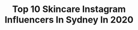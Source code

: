 ---
title: Top 10 Skincare Instagram Influencers In Sydney In 2020
description: >-
  Find top skincare Instagram influencers in Sydney in 2020. Most popular hashtags: #beauty #sydney #makeupartist #makeup.
platform: Instagram
profiles:
  - username: "gitakarina"
    fullname: >-
      GITA ॐ | Bali .id
    location: "Australia"
    followers: 32051
    engagement: 239
    commentsToLikes: 0.013486
    avatar: "https://scontent-ams4-1.cdninstagram.com/v/t51.2885-19/s320x320/85110233_193539948385825_8547255304411152384_n.jpg?_nc_ht=scontent-ams4-1.cdninstagram.com&_nc_ohc=4JYbE_tQJRwAX8IwD4t&oh=4f531311ff9fbcb6c62fbf467a974756&oe=5EB1A8F3"
    verified: false
    hashtags: "#operahouse, #newtown, #sydneyoperahouse, #coffee"
  - username: "ramvespa"
    fullname: >-
      Sydney Food|Travel|Biz
    location: "Australia"
    followers: 8160
    engagement: 806
    commentsToLikes: 0.027186
    avatar: "https://scontent-atl3-1.cdninstagram.com/v/t51.2885-19/s320x320/90091732_3652395434833149_1140580843794726912_n.jpg?_nc_ht=scontent-atl3-1.cdninstagram.com&_nc_ohc=fzc1yh5e8LYAX_hAewT&oh=3c16d543c68299ca269de6551c6a4279&oe=5EBBDDD3"
    verified: false
    hashtags: "#pricelineau, #noleftovers, #melbournecafes, #sydneyphotographer"
  - username: "aimankhawarr"
    fullname: >-
      Aiman Daniyal ||🌹
    location: "Australia"
    followers: 5139
    engagement: 1246
    commentsToLikes: 0.220370
    avatar: "https://scontent-ams4-1.cdninstagram.com/v/t51.2885-19/s320x320/89276394_2702723786472324_3308283342398423040_n.jpg?_nc_ht=scontent-ams4-1.cdninstagram.com&_nc_ohc=cwXUaGTWcZEAX_yPgaI&oh=022cc95af15a5dc62f963779d8a6f0f0&oe=5EB95211"
    verified: false
    hashtags: "#eyelooks, #fashion, #instagram, #fooddiaries"
  - username: "glam_boyz"
    fullname: >-
      Glam Boyz
    location: "Australia"
    followers: 28377
    engagement: 120
    commentsToLikes: 0.009896
    avatar: "https://scontent-ams4-1.cdninstagram.com/v/t51.2885-19/s320x320/56913518_392040721380279_1457005979437629440_n.jpg?_nc_ht=scontent-ams4-1.cdninstagram.com&_nc_ohc=G6VVKQanRHYAX-ZdYb3&oh=1afbe9232894b77987855f9d1079bbf4&oe=5EB2639F"
    verified: false
    hashtags: "#make4glam, #neonmakeup, #kylieskin, #naturalmakeuplook"
  - username: "lauren.grace.harding"
    fullname: >-
      Lauren - Sydney Blogger
    location: "Australia"
    followers: 21023
    engagement: 378
    commentsToLikes: 0.271348
    avatar: "https://scontent-lhr8-1.cdninstagram.com/v/t51.2885-19/s320x320/91606481_3678121022229156_377353752157356032_n.jpg?_nc_ht=scontent-lhr8-1.cdninstagram.com&_nc_ohc=hStjpnMQD6MAX-X6CCc&oh=24566f6b2108db5335d50e71cdb34f3f&oe=5EB9E742"
    verified: false
    hashtags: "#gifted, #ad, #liketkit, #stayhomestaysafe"
  - username: "__georgiamccann"
    fullname: >-
      Georgia McCann
    location: "Australia"
    followers: 22009
    engagement: 413
    commentsToLikes: 0.059491
    avatar: "https://scontent-amt2-1.cdninstagram.com/v/t51.2885-19/s320x320/80805625_1476386422527325_7548060330119659520_n.jpg?_nc_ht=scontent-amt2-1.cdninstagram.com&_nc_ohc=gNTlx97g-VEAX-hQvuJ&oh=047c6f431acf387d760e126e56e3023f&oe=5EBA964B"
    verified: false
    hashtags: "#harbourcruise, #greenbeauty, #youngteens, #influencer"
  - username: "teaganellis_"
    fullname: >-
      Teagan Ellis
    location: "Australia"
    followers: 11859
    engagement: 2310
    commentsToLikes: 0.018116
    avatar: "https://scontent-ams4-1.cdninstagram.com/v/t51.2885-19/s320x320/92040201_2613726902288026_2280453834029400064_n.jpg?_nc_ht=scontent-ams4-1.cdninstagram.com&_nc_ohc=W_m9Hm-WQtMAX-hpZ9j&oh=517bbd159d4ed7cdc7b5e5892134fb5a&oe=5EBB2B31"
    verified: false
    hashtags: "#motivation, #freezeframe, #london, #nikerunningclub"
  - username: "alicia.parr_"
    fullname: >-
      Alicia ❃
    location: "Australia"
    followers: 399860
    engagement: 351
    commentsToLikes: 0.016314
    avatar: "https://scontent-ams4-1.cdninstagram.com/v/t51.2885-19/s320x320/91969811_691677018241050_5209972458794254336_n.jpg?_nc_ht=scontent-ams4-1.cdninstagram.com&_nc_ohc=RedE3DD45JUAX8oM0Y3&oh=c48c60e21f015c2cd88ca53d13f71bcd&oe=5EB9573F"
    verified: false
    hashtags: "#hair, #positive, #physiquefreak, #feels"
  - username: "i.am.browngirl"
    fullname: >-
      ____Browngirl.Barsha
    location: "Australia"
    followers: 16591
    engagement: 181
    commentsToLikes: 0.098051
    avatar: "https://scontent-ams4-1.cdninstagram.com/v/t51.2885-19/s320x320/83522604_870868800007948_32676742548160512_n.jpg?_nc_ht=scontent-ams4-1.cdninstagram.com&_nc_ohc=IPAGzEK_4JsAX-3tVns&oh=7030b6de483b9c64c0c643b13d82f9bb&oe=5EB9F8FC"
    verified: false
    hashtags: "#makeupideas, #modeling, #beauty, #igtv"
  - username: "kymberleestreet"
    fullname: >-
      Kymberlee Street
    location: "Australia"
    followers: 5439
    engagement: 597
    commentsToLikes: 0.075590
    avatar: "https://scontent-ams4-1.cdninstagram.com/v/t51.2885-19/s320x320/89376085_599692870583741_3098483892319944704_n.jpg?_nc_ht=scontent-ams4-1.cdninstagram.com&_nc_ohc=3u_HV32qQG0AX8f2eUD&oh=d3e263d369f313af0df5b81bf4db336f&oe=5EB7EB07"
    verified: false
    hashtags: "#eurasian, #suit, #makeupbydrew, #newweek"
---